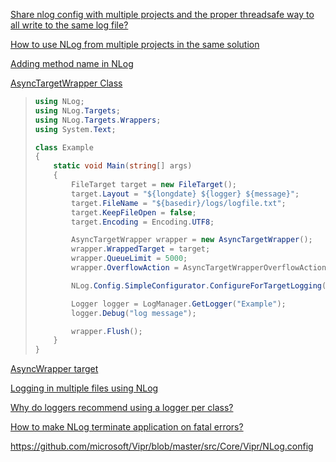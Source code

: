 [Share nlog config with multiple projects and the proper threadsafe way to all write to the same log file?](https://stackoverflow.com/questions/13854426/share-nlog-config-with-multiple-projects-and-the-proper-threadsafe-way-to-all-wr)

[How to use NLog from multiple projects in the same solution](https://stackoverflow.com/questions/29188721/how-to-use-nlog-from-multiple-projects-in-the-same-solution)

[Adding method name in NLog](https://stackoverflow.com/questions/21949078/adding-method-name-in-nlog)

[AsyncTargetWrapper Class](https://nlog-project.org/documentation/v2.0.1/html/T_NLog_Targets_Wrappers_AsyncTargetWrapper.htm#:~:text=You%20should%20wrap%20targets%20that%20spend%20a%20non-trivial,to%20the%20%3Ctargets%2F%3E%20element%20in%20the%20configuration%20file.)

> ```c#
> using NLog;
> using NLog.Targets;
> using NLog.Targets.Wrappers;
> using System.Text;
> 
> class Example
> {
>     static void Main(string[] args)
>     {
>         FileTarget target = new FileTarget();
>         target.Layout = "${longdate} ${logger} ${message}";
>         target.FileName = "${basedir}/logs/logfile.txt";
>         target.KeepFileOpen = false;
>         target.Encoding = Encoding.UTF8;
> 
>         AsyncTargetWrapper wrapper = new AsyncTargetWrapper();
>         wrapper.WrappedTarget = target;
>         wrapper.QueueLimit = 5000;
>         wrapper.OverflowAction = AsyncTargetWrapperOverflowAction.Discard;
> 
>         NLog.Config.SimpleConfigurator.ConfigureForTargetLogging(wrapper, LogLevel.Debug);
> 
>         Logger logger = LogManager.GetLogger("Example");
>         logger.Debug("log message");
> 
>         wrapper.Flush();
>     }
> }
> ```

[AsyncWrapper target](https://github.com/nlog/NLog/wiki/AsyncWrapper-target)

[Logging in multiple files using NLog](https://stackoverflow.com/questions/20352325/logging-in-multiple-files-using-nlog)

[Why do loggers recommend using a logger per class?](https://stackoverflow.com/questions/3143929/why-do-loggers-recommend-using-a-logger-per-class)

[How to make NLog terminate application on fatal errors?](https://stackoverflow.com/questions/19225402/how-to-make-nlog-terminate-application-on-fatal-errors)

https://github.com/microsoft/Vipr/blob/master/src/Core/Vipr/NLog.config
